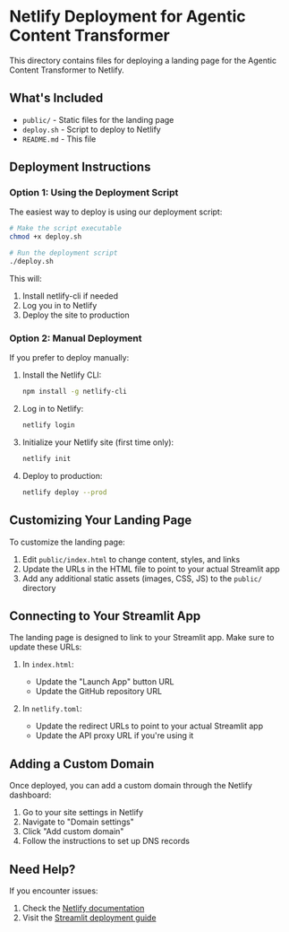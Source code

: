 # Netlify Deployment for Agentic Content Transformer

This directory contains files for deploying a landing page for the Agentic Content Transformer to Netlify.

## What's Included

- `public/` - Static files for the landing page
- `deploy.sh` - Script to deploy to Netlify
- `README.md` - This file

## Deployment Instructions

### Option 1: Using the Deployment Script

The easiest way to deploy is using our deployment script:

```bash
# Make the script executable
chmod +x deploy.sh

# Run the deployment script
./deploy.sh
```

This will:
1. Install netlify-cli if needed
2. Log you in to Netlify
3. Deploy the site to production

### Option 2: Manual Deployment

If you prefer to deploy manually:

1. Install the Netlify CLI:
   ```bash
   npm install -g netlify-cli
   ```

2. Log in to Netlify:
   ```bash
   netlify login
   ```

3. Initialize your Netlify site (first time only):
   ```bash
   netlify init
   ```

4. Deploy to production:
   ```bash
   netlify deploy --prod
   ```

## Customizing Your Landing Page

To customize the landing page:

1. Edit `public/index.html` to change content, styles, and links
2. Update the URLs in the HTML file to point to your actual Streamlit app
3. Add any additional static assets (images, CSS, JS) to the `public/` directory

## Connecting to Your Streamlit App

The landing page is designed to link to your Streamlit app. Make sure to update these URLs:

1. In `index.html`:
   - Update the "Launch App" button URL
   - Update the GitHub repository URL

2. In `netlify.toml`:
   - Update the redirect URLs to point to your actual Streamlit app
   - Update the API proxy URL if you're using it

## Adding a Custom Domain

Once deployed, you can add a custom domain through the Netlify dashboard:

1. Go to your site settings in Netlify
2. Navigate to "Domain settings"
3. Click "Add custom domain"
4. Follow the instructions to set up DNS records

## Need Help?

If you encounter issues:

1. Check the [Netlify documentation](https://docs.netlify.com/)
2. Visit the [Streamlit deployment guide](https://docs.streamlit.io/streamlit-community-cloud) 